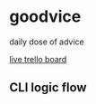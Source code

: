 # goodvice
daily dose of advice


[live trello board](https://trello.com/b/b8NZB7OU)

## CLI logic flow
